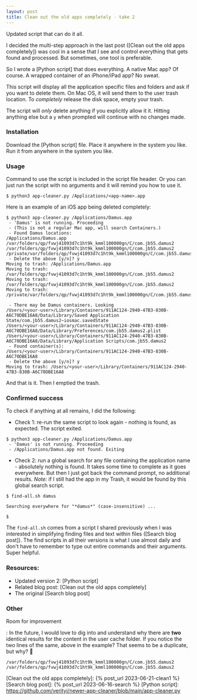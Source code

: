 ```yaml
---
layout: post
title: Clean out the old apps completely - take 2
---
```


Updated script that can do it all.

I decided the multi-step approach in the last post ([Clean out the old apps completely]) was cool in a sense that I see and control everything that gets found and processed. But sometimes, one tool is preferable.

So I wrote a [Python script] that does everything. A native Mac app? Of course. A wrapped container of an iPhone/iPad app? No sweat.

This script will display all the application specific files and folders and ask if you want to delete them. On Mac OS, it will send them to the user trash location. To _completely_ release the disk space, empty your trash.

The script will _only_ delete anything if you explicitly allow it it. Hitting anything else but a `y` when prompted will continue with no changes made.

### Installation

Download the [Python script] file.
Place it anywhere in the system you like.
Run it from anywhere in the system you like.

### Usage

Command to use the script is included in the script file header. Or you can just run the script with no arguments and it will remind you how to use it.

```
$ python3 app-cleaner.py /Applications/<app-name>.app
```

Here is an example of an iOS app being deleted completely:

```
$ python3 app-cleaner.py /Applications/Damus.app 
 - 'Damus' is not running. Proceeding
 - (This is not a regular Mac app, will search Containers.)
 - Found Damus locations:
/Applications/Damus.app
/var/folders/qp/fvwj41093d7c1ht9k_kmml100000gn/C/com.jb55.damus2
/var/folders/qp/fvwj41093d7c1ht9k_kmml100000gn/C/com.jb55.damus2
/private/var/folders/qp/fvwj41093d7c1ht9k_kmml100000gn/C/com.jb55.damus2
 - Delete the above [y/n]? y
Moving to trash: /Applications/Damus.app
Moving to trash: /var/folders/qp/fvwj41093d7c1ht9k_kmml100000gn/C/com.jb55.damus2
Moving to trash: /var/folders/qp/fvwj41093d7c1ht9k_kmml100000gn/C/com.jb55.damus2
Moving to trash: /private/var/folders/qp/fvwj41093d7c1ht9k_kmml100000gn/C/com.jb55.damus2

 - There may be Damus containers. Looking
/Users/<your-user>/Library/Containers/911AC124-2940-47B3-830B-A6C70DBE16A8/Data/Library/Saved Application State/com.jb55.damus2~iosmac.savedState
/Users/<your-user>/Library/Containers/911AC124-2940-47B3-830B-A6C70DBE16A8/Data/Library/Preferences/com.jb55.damus2.plist
/Users/<your-user>/Library/Containers/911AC124-2940-47B3-830B-A6C70DBE16A8/Data/Library/Application Scripts/com.jb55.damus2
 - Found container(s):
/Users/<your-user>/Library/Containers/911AC124-2940-47B3-830B-A6C70DBE16A8
 - Delete the above [y/n]? y
Moving to trash: /Users/<your-user>/Library/Containers/911AC124-2940-47B3-830B-A6C70DBE16A8
```
And that is it. Then I emptied the trash.

### Confirmed success

To check if anything at all remains, I did the following:

- Check 1: re-run the same script to look again - nothing is found, as expected. The script exited. 

```
$ python3 app-cleaner.py /Applications/Damus.app
 - 'Damus' is not running. Proceeding
 - /Applications/Damus.app not found. Exiting
```

- Check 2: run a global search for any file containing the application name - absolutely nothing is found. It takes some time to complete as it goes everywhere. But then I just got back the command prompt, no additional results. _Note:_ if I still had the app in my Trash, it would be found by this global search script.

```
$ find-all.sh damus

Searching everywhere for "*damus*" (case-insensitive) ...

$
```

The `find-all.sh` comes from a script I shared previously when I was interested in simplifying finding files and text within files ([Search blog post]). The find scripts in all their versions is what I use almost daily and don't have to remember to type out entire commands and their arguments. Super helpful.

### Resources:

- Updated version 2: [Python script]
- Related blog post: [Clean out the old apps completely]
- The original [Search blog post]

### Other

Room for improvement

: In the future, I would love to dig into and understand why there are **two** identical results for the content in the user cache folder. If you notice the two lines of the same, above in the example? That seems to be a duplicate, but why? :thinking:

```
/var/folders/qp/fvwj41093d7c1ht9k_kmml100000gn/C/com.jb55.damus2
/var/folders/qp/fvwj41093d7c1ht9k_kmml100000gn/C/com.jb55.damus2
```

[Clean out the old apps completely]: {% post_url 2023-06-21-clean1 %}
[Search blog post]: {% post_url 2023-06-16-search %}
[Python script]: https://github.com/verityj/newer-app-cleaner/blob/main/app-cleaner.py
